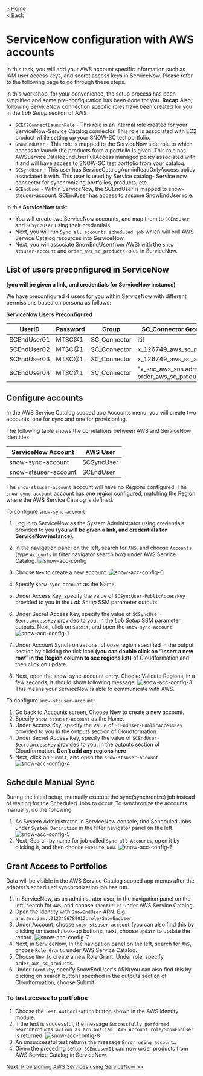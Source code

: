 [⌂ Home](/labs/end-to-end-it-lifecycle-management/README.md)
<br />[< Back](/labs/end-to-end-it-lifecycle-management/resources/LAB-EXECUTION-2.md)

# ServiceNow configuration with AWS accounts
In this task, you will add your AWS account specific information such as IAM user access keys, and secret access keys in ServiceNow. Please refer to the following page to go through these steps.

In this workshop, for your convenience, the setup process has been simplified and some pre-configuration has been done for you. 
**Recap**
Also, following ServiceNow connection specific roles have been created for you in the _Lab Setup_ section of AWS:
- `SCEC2ConnectLaunchRole` - This role is an internal role created for your ServiceNow-Service Catalog
connector. This role is associated with EC2 product while setting up your SNOW-SC test portfolio.
- `SnowEndUser` - This role is mapped to the ServiceNow side role to which access to launch the products from a portfolio is given. This role has AWSServiceCatalogEndUserFullAccess managed policy associated with it and will have access to SNOW-SC test portfolio from your catalog.
- `SCSyncUser` - This user has ServiceCatalogAdminReadOnlyAccess policy associated it with. This user is used by Service catalog- Service now connector for synchronizing portfolios, products, etc.
- `SCEndUser` - Within ServiceNow, the SCEndUser is mapped to snow-stsuser-account. SCEndUser has access to assume SnowEndUser role.

In this **ServiceNow** task:
- You will create two ServiceNow accounts, and map them to `SCEndUser` and `SCSyncUser` using their credentials.
- Next, you will run `Sync all accounts scheduled job` which will pull AWS Service Catalog resources into ServiceNow. 
- Next, you will associate SnowEndUser(from AWS) with the `snow-stsuser-account` and `order_aws_sc_products` roles in ServiceNow.

## List of users preconfigured in ServiceNow
**(you will be given a link, and credentials for ServiceNow instance)**

We have preconfigured 4 users for you within ServiceNow with different permissions based on persona as follows:

**ServiceNow Users Preconfigured** 			

|UserID	    |Password | 	Group	    |     SC_Connector Group Permissions            |
|-----------|---------|-----------------|-----------------------------------------------|
|SCEndUser01|MTSC@1	  | SC_Connector	|  itil                                         |
|SCEndUser02|MTSC@1	  | SC_Connector	|  x_126749_aws_sc_portfolio_manager            |
|SCEndUser03|MTSC@1	  | SC_Connector	|  x_126749_aws_sc_account_admin                |
|SCEndUser04|MTSC@1	  | SC_Connector	|  "x_snc_aws_sns.admin & order_aws_sc_products"|

## Configure accounts
In the AWS Service Catalog scoped app Accounts menu, you will create two accounts, one for sync and one for provisioning. 

The following table shows the correlations between AWS and ServiceNow identities:

| ServiceNow Account   | AWS User   |
|----------------------|------------|
| snow-sync-account    | SCSyncUser |
| snow-stsuser-account | SCEndUser  |

The `snow-stsuser-account` account will have no Regions configured. The `snow-sync-account` account has one region configured, matching the Region where the AWS Service Catalog is defined.

To configure `snow-sync-account`:
1. Log in to ServiceNow as the System Administrator using credentials provided to you **(you will be given a link, and credentials for ServiceNow instance)**.
2. In the navigation panel on the left, search for `AWS`, and choose `Accounts` (type `Accounts` in filter navigator search box) under AWS Service Catalog.
![snow-acc-config](/labs/end-to-end-it-lifecycle-management/resources/snow-acc-config.jpg)
3. Choose `New` to create a new account.
![snow-acc-config-0](/labs/end-to-end-it-lifecycle-management/resources/snow-acc-config-0.png)
4. Specify `snow-sync-account` as the Name.
5. Under Access Key, specify the value of `SCSyncUser-PublicAccessKey` provided to you in the _Lab Setup_ SSM parameter outputs.
6. Under Secret Access Key, specify the value of `SCSyncUser-SecretAccessKey` provided to you, in the _Lab Setup_ SSM parameter outputs. Next, click on `Submit`, and open the `snow-sync-account`.
![snow-acc-config-1](/labs/end-to-end-it-lifecycle-management/resources/snow-acc-config-1.png)

7. Under Account Synchronizations, choose region specified in the output section by clicking the tick icon **(you can double click on “insert a new row” in the Region column to see regions list)** of Cloudformation and then click
on update.
8. Next, open the snow-sync-account entry. Choose Validate Regions, in a few seconds, it should show following message. 
![snow-acc-config-3](/labs/end-to-end-it-lifecycle-management/resources/snow-acc-config-3.png)
This means your ServiceNow is able to communicate with AWS.

To configure `snow-stsuser-account`:
1. Go back to Accounts screen, Choose New to create a new account.
2. Specify `snow-stsuser-account` as the Name.
3. Under Access Key, specify the value of `SCEndUser-PublicAccessKey` provided to you in the outputs section of Cloudformation.
4. Under Secret Access Key, specify the value of `SCEndUser-SecretAccessKey` provided to you, in the outputs section of Cloudformation. **Don't add any regions here**
5. Next, click on `Submit`, and open the `snow-stsuser-account`.
![snow-acc-config-4](/labs/end-to-end-it-lifecycle-management/resources/snow-acc-config-4.png)

## Schedule Manual Sync
During the initial setup, manually execute the sync(synchronize) job instead of waiting for the Scheduled Jobs to occur. To synchronize the accounts manually, do the following:
1. As System Administrator, in ServiceNow console, find Scheduled Jobs under `System Definition` in the filter navigator panel on the left.
![snow-acc-config-5](/labs/end-to-end-it-lifecycle-management/resources/snow-acc-config-5.png)
2. Next, Search by name for job called `Sync all Accounts`, open it by clicking it, and then choose `Execute Now`.
![snow-acc-config-6](/labs/end-to-end-it-lifecycle-management/resources/snow-acc-config-6.png)

## Grant Access to Portfolios
Data will be visible in the AWS Service Catalog scoped app menus after the adapter’s scheduled synchronization job has run.
1. In ServiceNow, as an administrator user, in the navigation panel on the left, search for `AWS`, and choose `Identities` under AWS Service Catalog.
2. Open the identity with `SnowEndUser` ARN. E.g. `arn:aws:iam::0123456789012:role/SnowEndUser`
3. Under Account, choose `snow-stsuser-account` (you can also find this by clicking on search/look-up button):, next, choose `Update` to update the record.
![snow-acc-config-7](/labs/end-to-end-it-lifecycle-management/resources/snow-acc-config-7.png)
4. Next, in ServiceNow, In the navigation panel on the left, search for `AWS`, choose `Role Grants` under AWS Service Catalog.
5. Choose `New `to create a new Role Grant. Under role, specify `order_aws_sc_products`.
6. Under `Identity`, specify SnowEndUser's ARN(you can also find this by clicking on search button) specified in the outputs section of Cloudformation, choose Submit.

### To test access to portfolios
1.	Choose the `Test Authorization` button shown in the AWS identity module.
2.	If the test is successful, the message `Successfully performed SearchProducts action as arn:aws:iam::AWS Account:role/SnowEndUser` is returned. 
![snow-acc-config-8](/labs/end-to-end-it-lifecycle-management/resources/snow-acc-config-8.png)
3.	An unsuccessful test returns the message `Error using account…`
4.	Given the preceding setup, `SCEndUser01` can now order products from AWS Service Catalog in ServiceNow.

[Next: Provisioning AWS Services using ServiceNow >>](/labs/end-to-end-it-lifecycle-management/resources/README-SNOW-PROVISIONING.md)